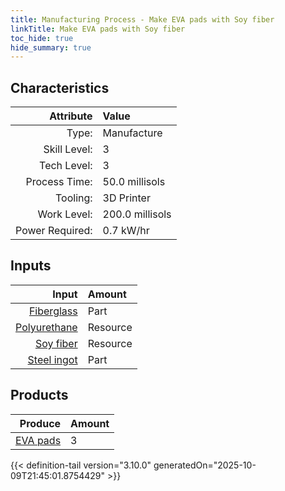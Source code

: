 ```yaml
---
title: Manufacturing Process - Make EVA pads with Soy fiber
linkTitle: Make EVA pads with Soy fiber
toc_hide: true
hide_summary: true
---
```

<!-- This is generated by the MarsSim HelpGenertor, do not edit. -->


## Characteristics

| Attribute      | Value |
|--------:|:------|
|Type:|Manufacture|
|Skill Level:|3|
|Tech Level:|3|
|Process Time:|50.0 millisols|
|Tooling:|3D Printer|
|Work Level:|200.0 millisols|
|Power Required:|0.7 kW/hr|

## Inputs

| Input      | Amount |
|--------:|:------|
|[Fiberglass](/docs/definitions/part/fiberglass)|Part|1|
|[Polyurethane](/docs/definitions/resource/polyurethane)|Resource|0.05 kg|
|[Soy fiber](/docs/definitions/resource/soy-fiber)|Resource|0.1 kg|
|[Steel ingot](/docs/definitions/part/steel-ingot)|Part|1|

## Products


| Produce      | Amount |
|--------:|:------|
|[EVA pads](/docs/definitions/part/eva-pads)|3|



{{< definition-tail version="3.10.0" generatedOn="2025-10-09T21:45:01.8754429" >}}



